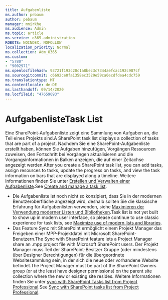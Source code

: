 ```yaml
---
title: Aufgabenliste
ms.author: pebaum
author: pebaum
manager: mnirkhe
ms.audience: Admin
ms.topic: article
ms.service: o365-administration
ROBOTS: NOINDEX, NOFOLLOW
localization_priority: Normal
ms.collection: Adm_O365
ms.custom:
- "5780"
- "9002971"
ms.openlocfilehash: 93721f193c20c1a8bec3c7344aefcac192c987cf
ms.sourcegitcommit: c6692ce0fa1358ec3529e59ca0ecdfdea4cdc759
ms.translationtype: MT
ms.contentlocale: de-DE
ms.lasthandoff: 09/14/2020
ms.locfileid: "47659093"
---
```

# <a name="task-list"></a><span data-ttu-id="3e096-102">Aufgabenliste</span><span class="sxs-lookup"><span data-stu-id="3e096-102">Task List</span></span>

<span data-ttu-id="3e096-103">Eine SharePoint-Aufgabenliste zeigt eine Sammlung von Aufgaben an, die Teil eines Projekts sind.</span><span class="sxs-lookup"><span data-stu-id="3e096-103">A SharePoint task list displays a collection of tasks that are part of a project.</span></span> <span data-ttu-id="3e096-104">Nachdem Sie eine SharePoint-Aufgabenliste erstellt haben, können Sie Aufgaben hinzufügen, Vorgängen Ressourcen zuweisen, den Fortschritt bei Vorgängen aktualisieren und die Vorgangsinformationen in Balken anzeigen, die auf einer Zeitachse angezeigt werden.</span><span class="sxs-lookup"><span data-stu-id="3e096-104">After you create a SharePoint task list, you can add tasks, assign resources to tasks, update the progress on tasks, and view the task information on bars that are displayed along a timeline.</span></span> <span data-ttu-id="3e096-105">Weitere Informationen finden Sie unter [Erstellen und Verwalten einer Aufgabenliste](https://support.microsoft.com/office/466ad207-46fd-4c77-9af1-41bc23cec21a).</span><span class="sxs-lookup"><span data-stu-id="3e096-105">See [Create and manage a task list](https://support.microsoft.com/office/466ad207-46fd-4c77-9af1-41bc23cec21a).</span></span>  

-   <span data-ttu-id="3e096-106">Die Aufgabenliste ist noch nicht so konzipiert, dass Sie in der modernen Benutzeroberfläche angezeigt wird, deshalb sollten Sie die klassische Erfahrung für Aufgabenlisten verwenden, siehe [Maximieren der Verwendung moderner Listen und Bibliotheken](https://docs.microsoft.com/sharepoint/dev/transform/modernize-userinterface-lists-and-libraries).</span><span class="sxs-lookup"><span data-stu-id="3e096-106">Task list is not yet built to show up in modern user interface, so please continue to use classic experience for task lists, see [Maximize use of modern lists and libraries](https://docs.microsoft.com/sharepoint/dev/transform/modernize-userinterface-lists-and-libraries).</span></span>
-   <span data-ttu-id="3e096-107">Das Feature Sync mit SharePoint ermöglicht einem Projekt Manager das Freigeben einer MPP-Projektdatei mit Microsoft SharePoint-Benutzern.</span><span class="sxs-lookup"><span data-stu-id="3e096-107">The Sync with SharePoint feature lets a Project Manager share an .mpp project file with Microsoft SharePoint users.</span></span> <span data-ttu-id="3e096-108">Der Projekt Manager muss Teil der SharePoint-Besitzer Gruppe (oder mindestens über Designer Berechtigungen) für die übergeordnete Websitesammlung sein, in der sich die neue oder vorhandene Website befindet.</span><span class="sxs-lookup"><span data-stu-id="3e096-108">The Project Manager must be part of the SharePoint Owners group (or at the least have designer permissions) on the parent site collection where the new or existing site resides.</span></span> <span data-ttu-id="3e096-109">Weitere Informationen finden Sie unter [sync with SharePoint Tasks list from Project Professional](https://docs.microsoft.com/office/troubleshoot/project/sync-with-tasks-from-project).</span><span class="sxs-lookup"><span data-stu-id="3e096-109">See [Sync with SharePoint tasks list from Project Professional](https://docs.microsoft.com/office/troubleshoot/project/sync-with-tasks-from-project).</span></span>